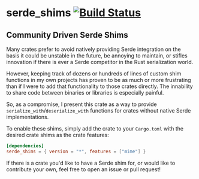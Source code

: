 serde_shims [![Build Status](https://travis-ci.org/novacrazy/serde_shims.svg?branch=master)](https://travis-ci.org/novacrazy/serde_shims)
=============

## Community Driven Serde Shims

Many crates prefer to avoid natively providing Serde integration on the basis
it could be unstable in the future, be annoying to maintain, or stifles
innovation if there is ever a Serde competitor in the Rust serialization world.

However, keeping track of dozens or hundreds of lines of custom shim functions in
my own projects has proven to be as much or more frustrating than if I were to
add that functionality to those crates directly. The innability to share code between
binaries or libraries is especially painful.

So, as a compromise, I present this crate as a way to provide
`serialize_with`/`deserialize_with` functions for crates without
native Serde implementations.

To enable these shims, simply add the crate to your `Cargo.toml`
with the desired crate shims as the crate features:

```toml
[dependencies]
serde_shims = { version = "*", features = ["mime"] }
```

If there is a crate you'd like to have a Serde shim for,
or would like to contribute your own, feel free to open an issue or pull request!